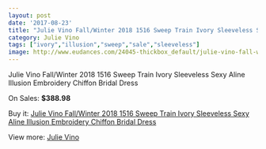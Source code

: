 ```yaml
---
layout: post
date: '2017-08-23'
title: "Julie Vino Fall/Winter 2018 1516 Sweep Train Ivory Sleeveless Sexy Aline Illusion Embroidery Chiffon Bridal Dress"
category: Julie Vino
tags: ["ivory","illusion","sweep","sale","sleeveless"]
image: http://www.eudances.com/24045-thickbox_default/julie-vino-fall-winter-2018-1516-sweep-train-ivory-sleeveless-sexy-aline-illusion-embroidery-chiffon-bridal-dress.jpg
---
```

Julie Vino Fall/Winter 2018 1516 Sweep Train Ivory Sleeveless Sexy Aline Illusion Embroidery Chiffon Bridal Dress

On Sales: **$388.98**
<a href="https://www.eudances.com/en/julie-vino/8018-julie-vino-fall-winter-2018-1516-sweep-train-ivory-sleeveless-sexy-aline-illusion-embroidery-chiffon-bridal-dress.html"><amp-img layout="responsive" width="600" height="600" src="//www.eudances.com/24045-thickbox_default/julie-vino-fall-winter-2018-1516-sweep-train-ivory-sleeveless-sexy-aline-illusion-embroidery-chiffon-bridal-dress.jpg" alt="Julie Vino Fall/Winter 2018 1516 Sweep Train Ivory Sleeveless Sexy Aline Illusion Embroidery Chiffon Bridal Dress 0" /></a>
<a href="https://www.eudances.com/en/julie-vino/8018-julie-vino-fall-winter-2018-1516-sweep-train-ivory-sleeveless-sexy-aline-illusion-embroidery-chiffon-bridal-dress.html"><amp-img layout="responsive" width="600" height="600" src="//www.eudances.com/24050-thickbox_default/julie-vino-fall-winter-2018-1516-sweep-train-ivory-sleeveless-sexy-aline-illusion-embroidery-chiffon-bridal-dress.jpg" alt="Julie Vino Fall/Winter 2018 1516 Sweep Train Ivory Sleeveless Sexy Aline Illusion Embroidery Chiffon Bridal Dress 1" /></a>
<a href="https://www.eudances.com/en/julie-vino/8018-julie-vino-fall-winter-2018-1516-sweep-train-ivory-sleeveless-sexy-aline-illusion-embroidery-chiffon-bridal-dress.html"><amp-img layout="responsive" width="600" height="600" src="//www.eudances.com/24049-thickbox_default/julie-vino-fall-winter-2018-1516-sweep-train-ivory-sleeveless-sexy-aline-illusion-embroidery-chiffon-bridal-dress.jpg" alt="Julie Vino Fall/Winter 2018 1516 Sweep Train Ivory Sleeveless Sexy Aline Illusion Embroidery Chiffon Bridal Dress 2" /></a>
<a href="https://www.eudances.com/en/julie-vino/8018-julie-vino-fall-winter-2018-1516-sweep-train-ivory-sleeveless-sexy-aline-illusion-embroidery-chiffon-bridal-dress.html"><amp-img layout="responsive" width="600" height="600" src="//www.eudances.com/24048-thickbox_default/julie-vino-fall-winter-2018-1516-sweep-train-ivory-sleeveless-sexy-aline-illusion-embroidery-chiffon-bridal-dress.jpg" alt="Julie Vino Fall/Winter 2018 1516 Sweep Train Ivory Sleeveless Sexy Aline Illusion Embroidery Chiffon Bridal Dress 3" /></a>
<a href="https://www.eudances.com/en/julie-vino/8018-julie-vino-fall-winter-2018-1516-sweep-train-ivory-sleeveless-sexy-aline-illusion-embroidery-chiffon-bridal-dress.html"><amp-img layout="responsive" width="600" height="600" src="//www.eudances.com/24047-thickbox_default/julie-vino-fall-winter-2018-1516-sweep-train-ivory-sleeveless-sexy-aline-illusion-embroidery-chiffon-bridal-dress.jpg" alt="Julie Vino Fall/Winter 2018 1516 Sweep Train Ivory Sleeveless Sexy Aline Illusion Embroidery Chiffon Bridal Dress 4" /></a>
<a href="https://www.eudances.com/en/julie-vino/8018-julie-vino-fall-winter-2018-1516-sweep-train-ivory-sleeveless-sexy-aline-illusion-embroidery-chiffon-bridal-dress.html"><amp-img layout="responsive" width="600" height="600" src="//www.eudances.com/24046-thickbox_default/julie-vino-fall-winter-2018-1516-sweep-train-ivory-sleeveless-sexy-aline-illusion-embroidery-chiffon-bridal-dress.jpg" alt="Julie Vino Fall/Winter 2018 1516 Sweep Train Ivory Sleeveless Sexy Aline Illusion Embroidery Chiffon Bridal Dress 5" /></a>

Buy it: [Julie Vino Fall/Winter 2018 1516 Sweep Train Ivory Sleeveless Sexy Aline Illusion Embroidery Chiffon Bridal Dress](https://www.eudances.com/en/julie-vino/8018-julie-vino-fall-winter-2018-1516-sweep-train-ivory-sleeveless-sexy-aline-illusion-embroidery-chiffon-bridal-dress.html "Julie Vino Fall/Winter 2018 1516 Sweep Train Ivory Sleeveless Sexy Aline Illusion Embroidery Chiffon Bridal Dress")

View more: [Julie Vino](https://www.eudances.com/en/100-julie-vino "Julie Vino")